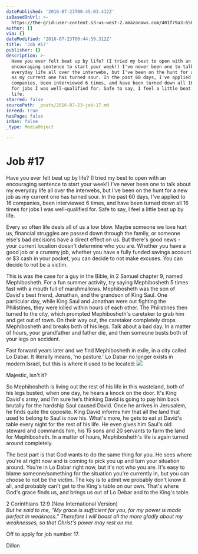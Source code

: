 ```yaml
---
datePublished: '2016-07-23T00:45:03.412Z'
isBasedOnUrl: >-
  https://the-grid-user-content.s3-us-west-2.amazonaws.com/401f79a3-650a-4b05-b91a-60fa50ca85ed.jpg
author: []
via: {}
dateModified: '2016-07-23T00:44:59.312Z'
title: 'Job #17'
publisher: {}
description: >-
  Have you ever felt beat up by life? (I tried my best to open with an
  encouraging sentence to start your week!) I've never been one to talk about my
  everyday life all over the interwebs, but I've been on the hunt for a new job
  as my current one has turned sour. In the past 60 days, I've applied to 16
  companies, been interviewed 6 times, and have been turned down all 16 times
  for jobs I was well-qualified for. Safe to say, I feel a little beat up by
  life.
starred: false
sourcePath: _posts/2016-07-23-job-17.md
inFeed: true
hasPage: false
inNav: false
_type: MediaObject

---
```

# Job \#17

Have you ever felt beat up by life? (I tried my best to open with an encouraging sentence to start your week!) I've never been one to talk about my everyday life all over the interwebs, but I've been on the hunt for a new job as my current one has turned sour. In the past 60 days, I've applied to 16 companies, been interviewed 6 times, and have been turned down all 16 times for jobs I was well-qualified for. Safe to say, I feel a little beat up by life.

Every so often life deals all of us a low blow. Maybe someone we love hurt us, financial struggles are passed down through the family, or someone else's bad decisions have a direct effect on us. But there's good news - your current location doesn't determine who you are. Whether you have a good job or a crummy job, whether you have a fully funded savings account or $3 cash in your pocket, you can decide to not make excuses. You can decide to not be a victim.

This is was the case for a guy in the Bible, in 2 Samuel chapter 9, named Mephibosheth. For a fun summer activity, try saying Mephibosheth 5 times fast with a mouth full of marshmallows. Mephibosheth was the son of David's best friend, Jonathan, and the grandson of King Saul. One particular day, while King Saul and Jonathan were out fighting the Philistines, they were killed within hours of each other. The Philistines then turned to the city, which prompted Mephibosheth's caretaker to grab him and get out of town. On their way out, the caretaker completely drops Mephibosheth and breaks both of his legs. Talk about a bad day. In a matter of hours, your grandfather and father die, and then someone busts both of your legs on accident.

Fast forward years later and we find Mephibosheth in exile, in a city called Lo Dabar. It literally means, 'no pasture.' Lo Dabar no longer exists in modern Israel, but this is where it used to be located:
![](https://the-grid-user-content.s3-us-west-2.amazonaws.com/401f79a3-650a-4b05-b91a-60fa50ca85ed.jpg)

Majestic, isn't it?

So Mephibosheth is living out the rest of his life in this wasteland, both of his legs busted, when one day, he hears a knock on the door. It's King David's army, and I'm sure he's thinking David is going to pay him back brutally for the hardship Saul caused David. Once he arrives in Jerusalem, he finds quite the opposite. King David informs him that all the land that used to belong to Saul is now his. What's more, he gets to eat at David's table every night for the rest of his life. He even gives him Saul's old steward and commands him, his 15 sons and 20 servants to farm the land for Mephibosheth. In a matter of hours, Mephibosheth's life is again turned around completely.

The best part is that God wants to do the same thing for you. He sees where you're at right now and is coming to pick you up and turn your situation around. You're in Lo Dabar right now, but it's not who you are. It's easy to blame someone/something for the situation you're currently in, but you can choose to not be the victim. The key is to admit we probably don't know it all, and probably can't get to the King's table on our own. That's where God's grace finds us, and brings us out of Lo Debar and to the King's table.

2 Corinthians 12:9 (New International Version)  
_But he said to me, "My grace is sufficient for you, for my power is made perfect in weakness." Therefore I will boast all the more gladly about my weaknesses, so that Christ's power may rest on me._

Off to apply for job number 17\.

Dillon